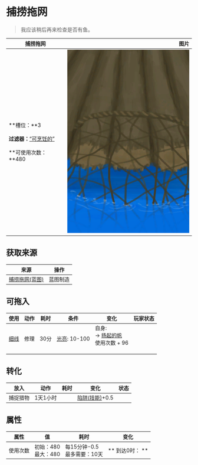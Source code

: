 # 捕捞拖网  
> 我应该稍后再来检查是否有鱼。  
  
  捕捞拖网  |   图片   
 ----  |  ----:   
 **槽位：**3<br><br>**过滤器：**[“可烹饪的”](tag_Cookable.md)<br><br>**可使用次数：**480  |  ![](Sprite/RaftFishTrap.png)   
  
## 获取来源  
来源  |  操作  
----  |  ----  
[捕捞拖网(蓝图)](Bp_RaftFishTrap.md)  |  蓝图制造  
## 可拖入  
使用  |  动作  |  耗时  |  条件  |  变化  |  玩家状态  
----  |  ----  |  ----  |  ----  |  ----  |  ----  
[细线](CordFiber.md)  |  修理  |  30分  |  [光亮](Light.md): 10-100  |  自身:<br>→ [扬起的帆](SailUp_Raft.md)<br>使用次数 + 96<br><br>  |    
## 转化  
放入  |  动作  |  耗时  |  变化  |  状态  
----  |  ----  |  ----  |  ----  |  ----  
  |  捕捉猎物  |  1天1小时  |    |  [陷阱(技能)](Skill_Trapping.md)+0.5  
## 属性   
属性  |  值  |  耗时  |  变化  
----  |  ----  |  ----  |  ----  
使用次数  |  初始：480<br>最大：480  |  每15分钟-0.5<br>最多需要：10天  |  ** 到达0时： **  
